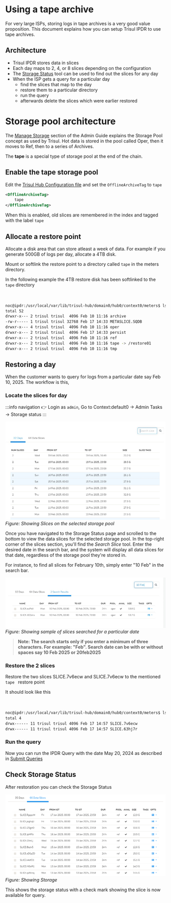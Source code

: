 # Using a tape archive 

For very large ISPs, storing logs in tape archives is a very good value proposition.  This document explains how you can setup Trisul IPDR to use tape archives. 



## Architecture

- Trisul IPDR stores data in slices
- Each day maps to 2, 4, or 8 slices depending on the configuration
- The [Storage Status](/docs/ag/admintasks/storage_status)  tool can be used to find out the slices for any day
- When the ISP gets a query for a particular day
	- find the slices that map to the day
	- restore them to a particular directory 
	- run the query
	- afterwards delete the slices which were earlier restored 




# Storage pool architecture

The [Manage Storage](/docs/ag/admintasks/storage_status#tape) section of the Admin Guide explains the Storage Pool concept as used by Trisul. Hot data is stored in the pool called Oper, then it moves to Ref, then to a series of Archives.  

The **tape**  is a special type of storage pool at the end of the chain. 

## Enable the tape storage pool

Edit the [Trisul Hub Configuration file](/docs/ref/trisulhubconfig#advanced-archiving) and set the `OfflineArchiveTag` to `tape` 

```xml
<OfflineArchiveTag>
	tape
</OfflineArchiveTag>

```

When this is enabled, old slices are remembered in the index and tagged with the label `tape`


## Allocate a restore point

Allocate a disk area that can store atleast a week of data. For example if you generate 500GB of logs per day, allocate a 4TB disk.

Mount or softlink the restore point to  a directory called `tape` in the meters directory.

In the following example the 4TB restore disk has been softlinked to the `tape` directory

```bash


noc@ipdr:/usr/local/var/lib/trisul-hub/domain0/hub0/context0/meters$ ls -l
total 52
drwxr-x--- 2 trisul trisul  4096 Feb 10 11:16 archive
-rw-r----- 1 trisul trisul 32768 Feb 17 14:33 METASLICE.SQDB
drwxr-x--- 4 trisul trisul  4096 Feb 10 11:16 oper
drwxr-x--- 2 trisul trisul  4096 Feb 17 14:33 persist
drwxr-x--- 2 trisul trisul  4096 Feb 10 11:16 ref
drwxr-x--- 2 trisul trisul  4096 Feb 10 11:16 tape -> /restore01 
drwxr-x--- 2 trisul trisul  4096 Feb 10 11:16 tmp

```

## Restoring a day

When the customer wants to query for logs from a particular date say Feb 10, 2025.  The workflow is this,




### Locate the slices for day 

:::info navigation 
:point_right: Login as `admin`, Go to Context:default0 &rarr; Admin Tasks &rarr; Storage status
:::

![](images/slices.jpeg)  
*Figure: Showing Slices on the selected storage pool*

Once you have navigated to the Storage Status page and scrolled to the bottom to view the data slices for the selected storage pool. In the top-right corner of the slices section, you'll find the *Search Slice* tool. Enter the desired date in the search bar, and the system will display all data slices for that date, regardless of the storage pool they're stored in.

For instance, to find all slices for February 10th, simply enter "10 Feb" in the search bar. 

![](images/datesearchslice.jpeg)  
*Figure: Showing sample of slices searched for a particular date*

>**Note: The search starts only if you enter a minimum of three characters. For example: "Feb". Search date can be with or without spaces say 10 Feb 2025 or 20feb2025**


### Restore the 2 slices 

Restore the two slices SLICE.7v6ecw and SLICE.7v6ecw to the mentioned `tape ` restore point 

It should look like this 

```bash


noc@ipdr:/usr/local/var/lib/trisul-hub/domain0/hub0/context0/meters$ ls -l tape 
total 4
drwx------ 11 trisul trisul 4096 Feb 17 14:57 SLICE.7v6ecw
drwx------ 11 trisul trisul 4096 Feb 17 14:57 SLICE.63hj7r

```


### Run the query 

Now you can run the IPDR Query with the date May 20, 2024 as described in [Submit Queries](/docs/ipdr/submit-queries)


## Check Storage Status

After restoration  you can check the Storage Status 

![](images/storagestatus_available.png)  
*Figure: Showing Storage*

This shows the storage status with a check mark showing the slice is now available for query.





